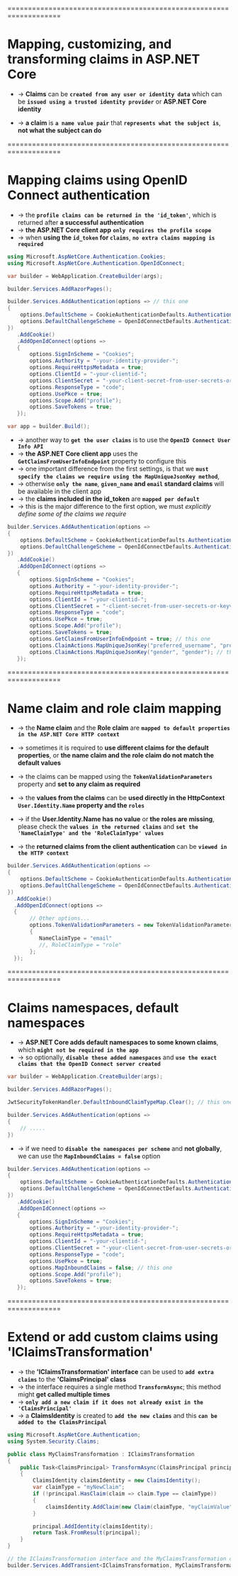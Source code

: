 ===================================================================
# Mapping, customizing, and transforming claims in ASP.NET Core
* -> **Claims** can be **`created from any user or identity data`** which can be **`issued using a trusted identity provider`** or **ASP.NET Core identity**

* -> **a claim** is **`a name value pair`** that **`represents what the subject is`**, **not what the subject can do**

===================================================================
# Mapping claims using OpenID Connect authentication
* -> the **`profile claims can be returned in the 'id_token'`**, which is returned after **a successful authentication**
* -> **the ASP.NET Core client app** **`only requires the profile scope`**
* -> when **using the `id_token` for `claims`**, **`no extra claims mapping is required`**

```cs
using Microsoft.AspNetCore.Authentication.Cookies;
using Microsoft.AspNetCore.Authentication.OpenIdConnect;

var builder = WebApplication.CreateBuilder(args);

builder.Services.AddRazorPages();

builder.Services.AddAuthentication(options => // this one
{
    options.DefaultScheme = CookieAuthenticationDefaults.AuthenticationScheme;
    options.DefaultChallengeScheme = OpenIdConnectDefaults.AuthenticationScheme;
})
   .AddCookie()
   .AddOpenIdConnect(options =>
   {
       options.SignInScheme = "Cookies";
       options.Authority = "-your-identity-provider-";
       options.RequireHttpsMetadata = true;
       options.ClientId = "-your-clientid-";
       options.ClientSecret = "-your-client-secret-from-user-secrets-or-keyvault";
       options.ResponseType = "code";
       options.UsePkce = true;
       options.Scope.Add("profile");
       options.SaveTokens = true;
   });

var app = builder.Build();
```

* -> another way to **`get the user claims`** is to use the **`OpenID Connect User Info API`**
* -> **the ASP.NET Core client app** uses the **`GetClaimsFromUserInfoEndpoint`** property to configure this
* -> one important difference from the first settings, is that we **`must specify the claims we require using the MapUniqueJsonKey method`**, 
* -> otherwise **`only the name`**, **`given_name` and `email` standard claims** will be available in the client app
* -> the **claims included in the id_token** are **`mapped per default`**
* -> this is the major difference to the first option, we must _explicitly define some of the claims we require_

```cs
builder.Services.AddAuthentication(options =>
{
    options.DefaultScheme = CookieAuthenticationDefaults.AuthenticationScheme;
    options.DefaultChallengeScheme = OpenIdConnectDefaults.AuthenticationScheme;
})
   .AddCookie()
   .AddOpenIdConnect(options =>
   {
       options.SignInScheme = "Cookies";
       options.Authority = "-your-identity-provider-";
       options.RequireHttpsMetadata = true;
       options.ClientId = "-your-clientid-";
       options.ClientSecret = "-client-secret-from-user-secrets-or-keyvault";
       options.ResponseType = "code";
       options.UsePkce = true;
       options.Scope.Add("profile");
       options.SaveTokens = true;
       options.GetClaimsFromUserInfoEndpoint = true; // this one
       options.ClaimActions.MapUniqueJsonKey("preferred_username", "preferred_username"); // this one
       options.ClaimActions.MapUniqueJsonKey("gender", "gender"); // this one
   });
```

===================================================================
# Name claim and role claim mapping
* -> the **Name claim** and the **Role claim** are **`mapped to default properties in the ASP.NET Core HTTP context`**
* -> sometimes it is required to **use different claims for the default properties**, or **the name claim and the role claim do not match the default values**
* -> the claims can be mapped using the **`TokenValidationParameters`** property and **set to any claim as required**
* -> the **values from the claims** can be **used directly in the HttpContext `User.Identity.Name` property and the `roles`**

* -> if the **User.Identity.Name has no value** or **the roles are missing**, please check the **`values in the returned claims`** and **`set the 'NameClaimType' and the 'RoleClaimType' values`**
* -> the **returned claims from the client authentication** can be **`viewed in the HTTP context`**

```cs
builder.Services.AddAuthentication(options =>
{
    options.DefaultScheme = CookieAuthenticationDefaults.AuthenticationScheme;
    options.DefaultChallengeScheme = OpenIdConnectDefaults.AuthenticationScheme;
})
  .AddCookie()
  .AddOpenIdConnect(options =>
  {
       // Other options...
       options.TokenValidationParameters = new TokenValidationParameters // this one
       {
          NameClaimType = "email"
          //, RoleClaimType = "role"
       };
  });
```

===================================================================
# Claims namespaces, default namespaces
* -> **ASP.NET Core adds default namespaces to some known claims**, which **`might not be required in the app`**
* -> so optionally, **`disable these added namespaces`** and **`use the exact claims that the OpenID Connect server created`**

```cs
var builder = WebApplication.CreateBuilder(args);

builder.Services.AddRazorPages();

JwtSecurityTokenHandler.DefaultInboundClaimTypeMap.Clear(); // this one

builder.Services.AddAuthentication(options =>
{
    // .....
})
```

* -> if we need to **`disable the namespaces per scheme`** and **not globally**, we can use the **`MapInboundClaims = false`** option
```cs
builder.Services.AddAuthentication(options =>
{
    options.DefaultScheme = CookieAuthenticationDefaults.AuthenticationScheme;
    options.DefaultChallengeScheme = OpenIdConnectDefaults.AuthenticationScheme;
})
   .AddCookie()
   .AddOpenIdConnect(options =>
   {
       options.SignInScheme = "Cookies";
       options.Authority = "-your-identity-provider-";
       options.RequireHttpsMetadata = true;
       options.ClientId = "-your-clientid-";
       options.ClientSecret = "-your-client-secret-from-user-secrets-or-keyvault";
       options.ResponseType = "code";
       options.UsePkce = true;
       options.MapInboundClaims = false; // this one
       options.Scope.Add("profile");
       options.SaveTokens = true;
   });
```

===================================================================
# Extend or add custom claims using 'IClaimsTransformation'
* -> the **'IClaimsTransformation' interface** can be used to **`add extra claims`** to the **'ClaimsPrincipal' class**
* -> the interface requires a single method **`TransformAsync`**; this method might **get called multiple times**
* -> **`only add a new claim if it does not already exist in the 'ClaimsPrincipal'`**
* -> a **ClaimsIdentity** is created to **`add the new claims`** and this **`can be added to the ClaimsPrincipal`**

```cs
using Microsoft.AspNetCore.Authentication;
using System.Security.Claims;

public class MyClaimsTransformation : IClaimsTransformation
{
    public Task<ClaimsPrincipal> TransformAsync(ClaimsPrincipal principal)
    {
        ClaimsIdentity claimsIdentity = new ClaimsIdentity();
        var claimType = "myNewClaim";
        if (!principal.HasClaim(claim => claim.Type == claimType))
        {
            claimsIdentity.AddClaim(new Claim(claimType, "myClaimValue"));
        }

        principal.AddIdentity(claimsIdentity);
        return Task.FromResult(principal);
    }
}

// the IClaimsTransformation interface and the MyClaimsTransformation class can be registered as a service:
builder.Services.AddTransient<IClaimsTransformation, MyClaimsTransformation>();
```

